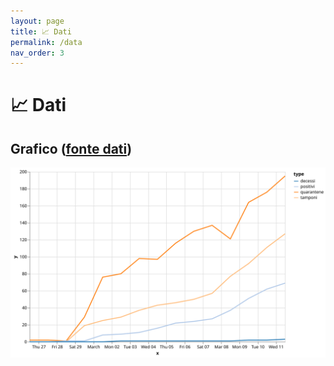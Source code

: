 ```yaml
---
layout: page
title: 📈 Dati
permalink: /data
nav_order: 3
---
```


# 📈 Dati

## Grafico ([fonte dati][iss])

<img src="/assets/img/graph.svg" alt="Graph"/>
<!-- vegalite endvegalite -->

[iss]: http://www.iss.sm/on-line/home/artCataggiornamenti-coronavirus.49004093.1.20.1.html
